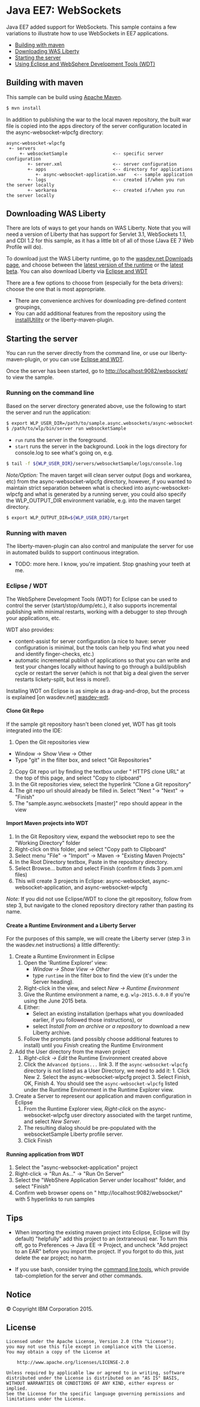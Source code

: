 # Java EE7: WebSockets

Java EE7 added support for WebSockets. This sample contains a few variations to illustrate how to use WebSockets in EE7 applications.

* [Building with maven](#building-with-maven)
* [Downloading WAS Liberty](#downloading-was-liberty)
* [Starting the server](#starting-the-server)
* [Using Eclipse and WebSphere Development Tools (WDT)](#eclipse--wdt)




## Building with maven

This sample can be build using [Apache Maven](http://maven.apache.org/).

```bash
$ mvn install
```
 In addition to publishing the war to the local maven repository, the built war file is copied into the apps directory of the server configuration located in the async-websocket-wlpcfg directory:

```text
async-websocket-wlpcfg
 +- servers
     +- websocketSample       			<-- specific server configuration
        +- server.xml         			<-- server configuration
        +- apps               			<-- directory for applications
           +- async-websocket-application.war   <-- sample application
        +- logs               			<-- created if/when you run the server locally
        +- workarea           			<-- created if/when you run the server locally
```


## Downloading WAS Liberty

There are lots of ways to get your hands on WAS Liberty. Note that you will need a version of Liberty that has support for Servlet 3.1, WebSockets 1.1, and CDI 1.2 for this sample, as it has a little bit of all of those (Java EE 7 Web Profile will do).

To download just the WAS Liberty runtime, go to the [wasdev.net Downloads page][wasdev], and choose between the [latest version of the runtime][wasdev-latest] or the [latest beta][wasdev-beta]. You can also download Liberty via [Eclipse and WDT](#eclipse--wdt)

There are a few options to choose from (especially for the beta drivers): choose the one that is most appropriate.
* There are convenience archives for downloading pre-defined content groupings,
* You can add additional features from the repository using the [installUtility][installUtility] or the liberty-maven-plugin.

[wasdev]: https://developer.ibm.com/wasdev/downloads/
[wasdev-latest]: https://developer.ibm.com/wasdev/downloads/liberty-profile-using-non-eclipse-environments/
[wasdev-beta]: https://developer.ibm.com/wasdev/downloads/liberty-profile-beta/
[installUtility]: http://www-01.ibm.com/support/knowledgecenter/#!/was_beta_liberty/com.ibm.websphere.wlp.nd.multiplatform.doc/ae/rwlp_command_installutility.html


## Starting the server

You can run the server directly from the command line, or use our liberty-maven-plugin, or you can use [Eclipse and WDT](#eclipse--wdt).

Once the server has been started, go to [http://localhost:9082/websocket/](http://localhost:9082/websocket/) to view the sample.


### Running on the command line

Based on the server directory generated above, use the following to start the server and run the application:

```bash
$ export WLP_USER_DIR=/path/to/sample.async.websockets/async-websocket-wlpcfg
$ /path/to/wlp/bin/server run websocketSample
```

* `run` runs the server in the foreground.
* `start` runs the server in the background. Look in the logs directory for console.log to see what's going on, e.g.

```bash
$ tail -f ${WLP_USER_DIR}/servers/websocketSample/logs/console.log
```

*Note/Option:* The maven target will clean server output (logs and workarea, etc) from the async-websocket-wlpcfg directory, however, if you wanted to maintain strict separation between what is checked into async-websocket-wlpcfg and what is generated by a running server, you could also specify the WLP_OUTPUT_DIR environment variable, e.g. into the maven target directory.

```bash
$ export WLP_OUTPUT_DIR=${WLP_USER_DIR}/target
```


### Running with maven

The liberty-maven-plugin can also control and manipulate the server for use in automated builds to support continuous integration.

* TODO: more here. I know, you're impatient. Stop gnashing your teeth at me.


### Eclipse / WDT

The WebSphere Development Tools (WDT) for Eclipse can be used to control the server (start/stop/dump/etc.), it also supports incremental publishing with minimal restarts, working with a debugger to step through your applications, etc.

WDT also provides:

* content-assist for server configuration (a nice to have: server configuration is minimal, but the tools can help you find what you need and identify finger-checks, etc.)
* automatic incremental publish of applications so that you can write and test your changes locally without having to go through a build/publish cycle or restart the server (which is not that big a deal given the server restarts lickety-split, but less is more!).

Installing WDT on Eclipse is as simple as a drag-and-drop, but the process is explained [on wasdev.net] [wasdev-wdt].

[wasdev-wdt]: https://developer.ibm.com/wasdev/downloads/liberty-profile-using-eclipse/

#### Clone Git Repo

If the sample git repository hasn't been cloned yet, WDT has git tools integrated into the IDE:
1.	Open the Git repositories view
* Window -> Show View -> Other
* Type "git" in the filter box, and select "Git Repositories"
2.	Copy Git repo url by finding the textbox under " HTTPS clone URL" at the top of this page, and select "Copy to clipboard"
3.	In the Git repositories view, select the hyperlink "Clone a Git repository"
4.	The git repo url should already be filled in.  Select "Next "-> "Next" -> "Finish"
5.	The "sample.async.websockets [master]" repo should appear in the view

#### Import Maven projects into WDT

1.	In the Git Repository view, expand the websocket repo to see the "Working Directory" folder
2.	Right-click on this folder, and select "Copy path to Clipboard"
3.	Select menu "File" -> "Import" -> Maven -> "Existing Maven Projects"
4.	In the Root Directory textbox, Paste in the repository directory.
5.	Select Browse... button and select Finish (confirm it finds 3 pom.xml files)
6.	This will create 3 projects in Eclipse: async-websocket, async-websocket-application, and async-websocket-wlpcfg

*Note:* If you did not use Eclipse/WDT to clone the git repository, follow from step 3, but navigate to the cloned repository directory rather than pasting its name.

#### Create a Runtime Environment and a Liberty Server

For the purposes of this sample, we will create the Liberty server (step 3 in the wasdev.net instructions) a little differently:

1. Create a Runtime Environment in Eclipse
	1. Open the 'Runtime Explorer' view:
		* *Window -> Show View -> Other*
		* type `runtime` in the filter box to find the view (it's under the Server heading).
	2. Right-click in the view, and select *New -> Runtime Environment*
	3. Give the Runtime environment a name, e.g. `wlp-2015.6.0.0` if you're using the June 2015 beta.
	4. Either:
	    * Select an existing installation (perhaps what you downloaded earlier, if you followed those instructions), or
	    * select *Install from an archive or a repository* to download a new Liberty archive.
	5. Follow the prompts (and possibly choose additional features to install) until you *Finish* creating the Runtime Environment
2. Add the User directory from the maven project
	1. *Right-click -> Edit* the Runtime Environment created above
	2. Click the `Advanced Options...` link
        3. If the `async-websocket-wlpcfg` directory is not listed as a User Directory, we need to add it:
        	1. Click New
        	2. Select the async-websocket-wlpcfg project
        	3. Select Finish, OK, Finish
    	4. You should see the `async-websocket-wlpcfg` listed under the Runtime Environment in the Runtime Explorer view.
3. Create a Server to represent our application and maven configuration in Eclipse
	1. From the Runtime Explorer view, *Right-click* on the async-websocket-wlpcfg user directory associated with the target runtime, and select *New Server*.
	2. The resulting dialog should be pre-populated with the websocketSample Liberty profile server.
	3. Click Finish

#### Running application from WDT

1.	Select the "async-websocket-application" project
2.	Right-click -> "Run As..." -> "Run On Server"
3.	Select the "WebShere Application Server under localhost" folder, and select "Finish"
4.	Confirm web browser opens on " http://localhost:9082/websocket/" with 5 hyperlinks to run samples




## Tips

* When importing the existing maven project into Eclipse, Eclipse will (by default) "helpfully" add this project to an (extraneous) ear. To turn this off, go to Preferences -> Java EE -> Project, and uncheck "Add project to an EAR" before you import the project. If you forgot to do this, just delete the ear project; no harm.

* If you use bash, consider trying the [command line tools](https://github.com/WASdev/util.bash.completion), which provide tab-completion for the server and other commands.


## Notice

© Copyright IBM Corporation 2015.

## License

```text
Licensed under the Apache License, Version 2.0 (the "License");
you may not use this file except in compliance with the License.
You may obtain a copy of the License at

    http://www.apache.org/licenses/LICENSE-2.0

Unless required by applicable law or agreed to in writing, software
distributed under the License is distributed on an "AS IS" BASIS,
WITHOUT WARRANTIES OR CONDITIONS OF ANY KIND, either express or implied.
See the License for the specific language governing permissions and
limitations under the License.
````
